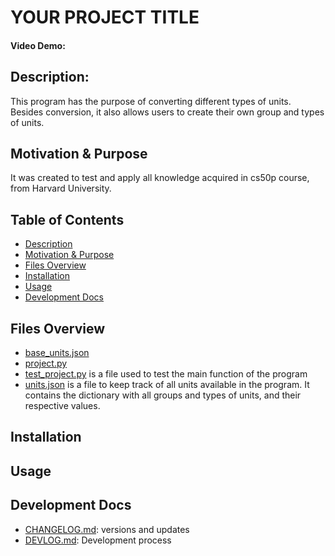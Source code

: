 # YOUR PROJECT TITLE
#### Video Demo:  <URL HERE>


## Description:
This program has the purpose of converting different types of units. Besides conversion, it also allows users to create their own group and types of units.


## Motivation & Purpose
It was created to test and apply all knowledge acquired in cs50p course, from Harvard University.


## Table of Contents
- [Description](#description)
- [Motivation & Purpose](#fmotivation--purpose)
- [Files Overview](#files-overview)
- [Installation](#installation)
- [Usage](#usage)
- [Development Docs](#development-docs)



## Files Overview
- [base_units.json](base_units.json)
- [project.py](project.py)
- [test_project.py](test_project.py) is a file used to test the main function of the program
- [units.json](units.json) is a file to keep track of all units available in the program. It contains the dictionary with all groups and types of units, and their respective values.



## Installation


## Usage


## Development Docs
- [CHANGELOG.md](CHANGELOG.md): versions and updates
- [DEVLOG.md](DEVLOG.md): Development  process






